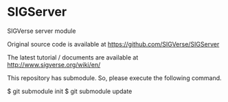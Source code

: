 SIGServer
=========

SIGVerse server module

Original source code is available at https://github.com/SIGVerse/SIGServer

The latest tutorial / documents are available at http://www.sigverse.org/wiki/en/

This repository has submodule.
So, please execute the following command.

 $ git submodule init 
 $ git submodule update 

